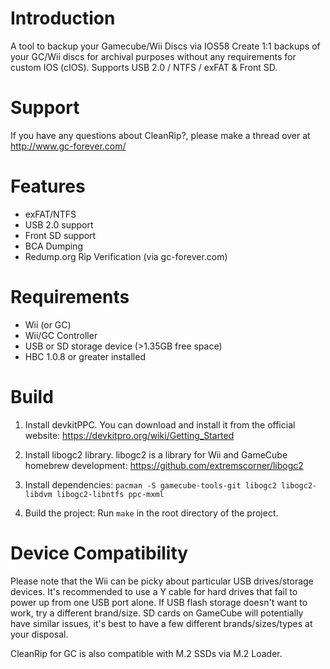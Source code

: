 # Introduction
A tool to backup your Gamecube/Wii Discs via IOS58
Create 1:1 backups of your GC/Wii discs for archival purposes without any requirements for custom IOS (cIOS). Supports USB 2.0 / NTFS / exFAT & Front SD.

# Support
If you have any questions about CleanRip?, please make a thread over at http://www.gc-forever.com/

# Features
* exFAT/NTFS
* USB 2.0 support
* Front SD support
* BCA Dumping
* Redump.org Rip Verification (via gc-forever.com) 

# Requirements
* Wii (or GC)
* Wii/GC Controller
* USB or SD storage device (>1.35GB free space)
* HBC 1.0.8 or greater installed 

# Build

1. Install devkitPPC. You can download and install it from the official website: https://devkitpro.org/wiki/Getting_Started

2. Install libogc2 library. libogc2 is a library for Wii and GameCube homebrew development: https://github.com/extremscorner/libogc2

3. Install dependencies: `pacman -S gamecube-tools-git libogc2 libogc2-libdvm libogc2-libntfs ppc-mxml`

4. Build the project: Run `make` in the root directory of the project.

# Device Compatibility
Please note that the Wii can be picky about particular USB drives/storage devices. It's recommended to use a Y cable for hard drives that fail to power up from one USB port alone. If USB flash storage doesn't want to work, try a different brand/size. SD cards on GameCube will potentially have similar issues, it's best to have a few different brands/sizes/types at your disposal.

CleanRip for GC is also compatible with M.2 SSDs via M.2 Loader.

